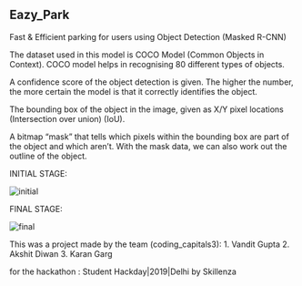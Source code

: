 ## Eazy_Park

Fast & Efficient parking for users using Object Detection (Masked R-CNN)

The dataset used in this model is COCO Model (Common Objects in Context). COCO model helps in recognising 80 different types of objects.

A confidence score of the object detection is given. The higher the number, the more certain the model is that it correctly identifies the object.

The bounding box of the object in the image, given as X/Y pixel locations (Intersection over union) (IoU).

A bitmap “mask” that tells which pixels within the bounding box are part of the object and which aren’t. With the mask data, we can also work out the outline of the object.

INITIAL STAGE:

![initial](https://user-images.githubusercontent.com/43070334/66103481-8a243680-e5d3-11e9-8b76-e5a6b1d2d5e2.png)

FINAL STAGE:

![final](https://user-images.githubusercontent.com/43070334/66103512-9f996080-e5d3-11e9-9ee5-4d040103b090.png)



This was a project made by the team (coding_capitals3): 1. Vandit Gupta 2. Akshit Diwan 3. Karan Garg

for the hackathon : Student Hackday|2019|Delhi by Skillenza
